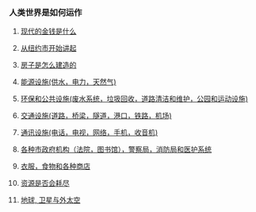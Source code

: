 ### 人类世界是如何运作

1. <a href="/items/esns/read/world/money">现代的金钱是什么</a>

1. <a href="/items/esns/read/world/city">从纽约市开始讲起</a>

1. <a href="/items/esns/read/world/building">房子是怎么建造的</a>

1. <a href="/items/esns/read/world/utility">能源设施(供水，电力，天然气)</a>

1. <a href="/items/esns/read/world/environment">环保和公共设施(废水系统，垃圾回收，道路清洁和维护，公园和运动设施)</a>

1. <a href="/items/esns/read/world/transportation">交通设施(道路，桥梁，隧道，港口，铁路，机场)</a>

1. <a href="/items/esns/read/world/communication">通讯设施(电话，电视，网络，手机，收音机)</a>

1. <a href="/items/esns/read/world/government">各种市政府机构（法院，图书馆），警察局，消防局和医护系统</a>

1. <a href="/items/esns/read/world/shop">衣服，食物和各种商店</a>

1. <a href="/items/esns/read/world/resource">资源是否会耗尽</a>

1. <a href="/items/esns/read/world/planets">地球, 卫星与外太空</a>
		
